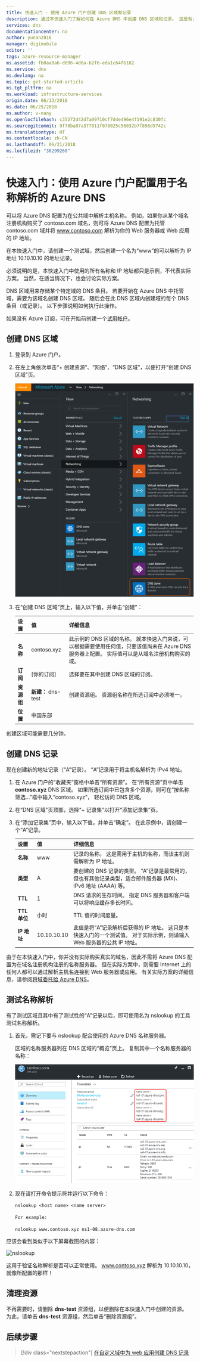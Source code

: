 ```yaml
---
title: 快速入门 - 使用 Azure 门户创建 DNS 区域和记录
description: 通过本快速入门了解如何在 Azure DNS 中创建 DNS 区域和记录。 这是有关使用 Azure 门户创建和管理第一个 DNS 区域和记录的分步指南。
services: dns
documentationcenter: na
author: yunan2016
manager: digimobile
editor: ''
tags: azure-resource-manager
ms.assetid: fb0aa0a6-d096-4d6a-b2f6-eda1c64f6182
ms.service: dns
ms.devlang: na
ms.topic: get-started-article
ms.tgt_pltfrm: na
ms.workload: infrastructure-services
origin.date: 06/13/2018
ms.date: 06/25/2018
ms.author: v-nany
ms.openlocfilehash: c35272d42d7a09710cf7d4e496e4f191e2c830fc
ms.sourcegitcommit: 9f78ba87a377011f078025c56032b7f898d9742c
ms.translationtype: HT
ms.contentlocale: zh-CN
ms.lasthandoff: 06/21/2018
ms.locfileid: "36299268"
---
```

# <a name="quickstart-configure-azure-dns-for-name-resolution-using-the-azure-portal"></a>快速入门：使用 Azure 门户配置用于名称解析的 Azure DNS

 可以将 Azure DNS 配置为在公共域中解析主机名称。 例如，如果你从某个域名注册机构购买了 contoso.com 域名，则可将 Azure DNS 配置为托管 contoso.com 域并将 www.contoso.com 解析为你的 Web 服务器或 Web 应用的 IP 地址。

在本快速入门中，请创建一个测试域，然后创建一个名为“www”的可以解析为 IP 地址 10.10.10.10 的地址记录。

必须说明的是，本快速入门中使用的所有名称和 IP 地址都只是示例，不代表实际方案。 当然，在适当情况下，也会讨论实际方案。

<!---
You can also perform these steps using [Azure PowerShell](dns-getstarted-powershell.md) or the cross-platform [Azure CLI 2.0](dns-getstarted-cli.md).
--->

DNS 区域用来存储某个特定域的 DNS 条目。 若要开始在 Azure DNS 中托管域，需要为该域名创建 DNS 区域。 随后会在此 DNS 区域内创建域的每个 DNS 条目（或记录）。 以下步骤说明如何执行此操作。

如果没有 Azure 订阅，可在开始前创建一个[试用帐户](https://www.azure.cn/zh-cn/pricing/1rmb-trial-full/?form-type=identityauth)。

## <a name="create-a-dns-zone"></a>创建 DNS 区域

1. 登录到 Azure 门户。
2. 在左上角依次单击“+ 创建资源”、“网络”、“DNS 区域”，以便打开“创建 DNS 区域”页。

    ![DNS 区域](./media/dns-getstarted-portal/openzone650.png)

4. 在“创建 DNS 区域”页上，输入以下值，并单击“创建”：


   | **设置** | **值** | **详细信息** |
   |---|---|---|
   |**名称**|contoso.xyz|此示例的 DNS 区域的名称。 就本快速入门来说，可以根据需要使用任何值，只要该值尚未在 Azure DNS 服务器上配置。 实际值可以是从域名注册机构购买的域。|
   |**订阅**|[你的订阅]|选择要在其中创建 DNS 区域的订阅。|
   |**资源组**|**新建：** dns-test|创建资源组。 资源组名称在所选订阅中必须唯一。 |
   |**位置**|中国东部||

创建区域可能需要几分钟。

## <a name="create-a-dns-record"></a>创建 DNS 记录

现在创建新的地址记录（“A”记录）。 “A”记录用于将主机名解析为 IPv4 地址。

1. 在 Azure 门户的“收藏夹”窗格中单击“所有资源”。 在“所有资源”页中单击 **contoso.xyz** DNS 区域。 如果所选订阅中已包含多个资源，则可在“按名称筛选…”框中输入“contoso.xyz”， 轻松访问 DNS 区域。

1. 在“DNS 区域”页顶部，选择“+ 记录集”以打开“添加记录集”页。

1. 在“添加记录集”页中，输入以下值，并单击“确定”。 在此示例中，请创建一个“A”记录。

   |**设置** | **值** | **详细信息** |
   |---|---|---|
   |**名称**|www|记录的名称。 这是需用于主机的名称，而该主机则需解析为 IP 地址。|
   |**类型**|A| 要创建的 DNS 记录的类型。 “A”记录是最常用的，但也有其他记录类型，适合邮件服务器 (MX)、IPv6 地址 (AAAA) 等。 |
   |**TTL**|1|DNS 请求的生存时间。 指定 DNS 服务器和客户端可以将响应缓存多长时间。|
   |**TTL 单位**|小时|TTL 值的时间度量。|
   |**IP 地址**|10.10.10.10| 此值是将“A”记录解析后获得的 IP 地址。 这只是本快速入门的一个测试值。 对于实际示例，则请输入 Web 服务器的公共 IP 地址。|


由于在本快速入门中，你并没有实际购买真实的域名，因此不需将 Azure DNS 配置为在域名注册机构注册的名称服务器。 但在实际方案中，则需要 Internet 上的任何人都可以通过解析主机名连接到 Web 服务器或应用。 有关实际方案的详细信息，请参阅[将域委托给 Azure DNS](dns-delegate-domain-azure-dns.md)。


## <a name="test-the-name-resolution"></a>测试名称解析

有了测试区域且其中有了测试性的“A”记录以后，即可使用名为 nslookup 的工具测试名称解析。 

1. 首先，需记下要与 nslookup 配合使用的 Azure DNS 名称服务器。 

   区域的名称服务器列在 DNS 区域的“概览”页上。 复制其中一个名称服务器的名称：

   ![区域](./media/dns-getstarted-portal/viewzonens500.png)

2. 现在请打开命令提示符并运行以下命令：

   ```
   nslookup <host name> <name server>
   
   For example:

   nslookup www.contoso.xyz ns1-08.azure-dns.com
   ```

应该会看到类似于以下屏幕截图的内容：

![nslookup](media/dns-getstarted-portal/nslookup.PNG)

这用于验证名称解析是否可以正常使用。 www.contoso.xyz 解析为 10.10.10.10，就像所配置的那样！

## <a name="clean-up-resources"></a>清理资源

不再需要时，请删除 **dns-test** 资源组，以便删除在本快速入门中创建的资源。 为此，请单击 **dns-test** 资源组，然后单击“删除资源组”。


## <a name="next-steps"></a>后续步骤

> [!div class="nextstepaction"]
> [在自定义域中为 web 应用创建 DNS 记录](./dns-web-sites-custom-domain.md)